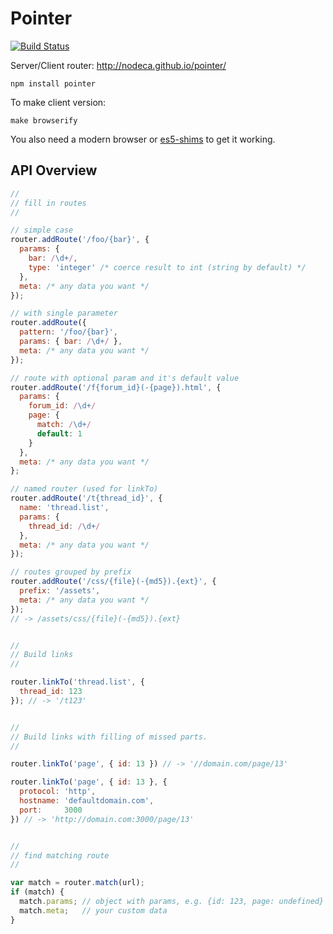 Pointer
=======

[![Build Status](https://secure.travis-ci.org/nodeca/pointer.png)](http://travis-ci.org/nodeca/pointer)

Server/Client router:
http://nodeca.github.io/pointer/

```
npm install pointer
```

To make client version:
```
make browserify
```

You also need a modern browser or [es5-shims](https://github.com/kriskowal/es5-shim)
to get it working.


API Overview
------------


``` javascript
//
// fill in routes
//

// simple case
router.addRoute('/foo/{bar}', {
  params: {
    bar: /\d+/,
    type: 'integer' /* coerce result to int (string by default) */
  },
  meta: /* any data you want */
});

// with single parameter
router.addRoute({
  pattern: '/foo/{bar}',
  params: { bar: /\d+/ },
  meta: /* any data you want */
});

// route with optional param and it's default value
router.addRoute('/f{forum_id}(-{page}).html', {
  params: {
    forum_id: /\d+/
    page: {
      match: /\d+/
      default: 1
    }
  },
  meta: /* any data you want */
};

// named router (used for linkTo)
router.addRoute('/t{thread_id}', {
  name: 'thread.list',
  params: {
    thread_id: /\d+/
  },
  meta: /* any data you want */
});

// routes grouped by prefix
router.addRoute('/css/{file}(-{md5}).{ext}', {
  prefix: '/assets',
  meta: /* any data you want */
});
// -> /assets/css/{file}(-{md5}).{ext}


//
// Build links
//

router.linkTo('thread.list', {
  thread_id: 123
}); // -> '/t123'


//
// Build links with filling of missed parts.
//

router.linkTo('page', { id: 13 }) // -> '//domain.com/page/13'

router.linkTo('page', { id: 13 }, {
  protocol: 'http',
  hostname: 'defaultdomain.com',
  port:     3000
}) // -> 'http://domain.com:3000/page/13'


//
// find matching route
//

var match = router.match(url);
if (match) {
  match.params; // object with params, e.g. {id: 123, page: undefined}
  match.meta;   // your custom data
}
```
